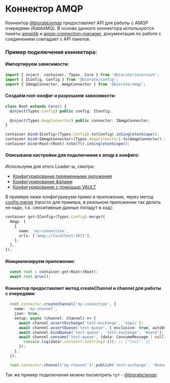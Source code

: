 # Коннектор AMQP

Коннектор [@biorate/amqp](https://www.npmjs.com/package/@biorate/amqp) предоставляет API 
для работы с AMQP очередями (RabbitMQ).
В основе данного коннектора используются пакеты [amqplib](https://www.npmjs.com/package/amqplib)
и [amqp-connection-manager](https://www.npmjs.com/package/amqp-connection-manager), 
документация по работе с соединением совпадает с API пакетов.

### Пример подключения коннектора:

#### Импортируем зависимости:

```ts
import { inject, container, Types, Core } from '@biorate/inversion';
import { IConfig, Config } from '@biorate/config';
import { IAmqpConnector, AmqpConnector } from '@biorate/amqp';
```

#### Создаём root-конфиг и разрешаем зависимости:

```ts
class Root extends Core() {
  @inject(Types.Config) public config: IConfig;
    
  @inject(Types.AmqpConnector) public connector: IAmqpConnector;
}

container.bind<IConfig>(Types.Config).to(Config).inSingletonScope();
container.bind<IAmqpConnector>(Types.AmqpConnector).to(AmqpConnector).inSingletonScope();
container.bind<Root>(Root).toSelf().inSingletonScope();
```

#### Описываем настройки для подключения к amqp в конфиге:

Используем для этого Loader-ы, смотри:
  - [Конфигурирование переменными окружения](./doc/ENV_LOADER.md)
  - [Конфигурирование фалами](./doc/FILE_LOADER.md)
  - [Конфигурирование с помощью VAULT](./doc/VAULT_LOADER.md)

В примере ниже конфигурируем прямо в приложении, через метод [config.merge](./doc/CONFIGURATION.md)
(просто для примера, в реальном приложении так делать не надо, т.к. сенситивные данные
попадут в код):

```ts
container.get<IConfig>(Types.Config).merge({
  Amqp: [
    {
      name: 'my-connection',
      urls: ['amqp://localhost:5672'],
    },
  ],
});
```

#### Инициализируем приложение: 

```ts
  const root = container.get<Root>(Root);
  await root.$run();
```

#### Коннектор предоставляет метод createChannel и channel для работы с очередями:

```ts
  root.connector.createChannel('my-connection', {
    name: 'my-channel',
    json: true,
    setup: async (channel: Channel) => {
      await channel.assertExchange('test-exchange', 'topic');
      await channel.assertQueue('test-queue', { exclusive: true, autoDelete: true });
      await channel.bindQueue('test-queue', 'test-exchange', '#send');
      await channel.consume('test-queue', (data: ConsumeMessage | null) => {
        console.log(data?.content?.toString?.()); // {"test": 1}
      });
    },
  });

  root.connector.channel('my-channel')!.publish('test-exchange', '#send', { test: 1 });
```

Так же пример подключения можно посмотреть тут -
[@biorate/amqp](https://www.npmjs.com/package/@biorate/amqp).
